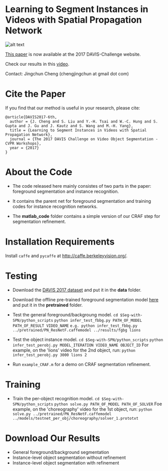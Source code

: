 Learning to Segment Instances in Videos with Spatial Propagation Network
=========================================
![alt text](http://vllab1.ucmerced.edu/~ytsai/CVPR17/cvpr17_workshop_git.png)

[This paper](http://davischallenge.org/challenge2017/papers/DAVIS-Challenge-6th-Team.pdf) is now available at the 2017 DAVIS-Challenge website.

Check our results in this [video](https://www.youtube.com/watch?v=JMCYk9w_TyA&feature=youtu.be).

Contact: Jingchun Cheng (chengjingchun at gmail dot com)

# Cite the Paper
If you find that our method is useful in your research, please cite:
```
@article{DAVIS2017-6th,
  author = {J. Cheng and S. Liu and Y.-H. Tsai and W.-C. Hung and S. Gupta and J. Gu and J. Kautz and S. Wang and M.-H. Yang}, 
  title = {Learning to Segment Instances in Videos with Spatial Propagation Network}, 
  journal = {The 2017 DAVIS Challenge on Video Object Segmentation - CVPR Workshops}, 
  year = {2017}
}
```

# About the Code
* The code released here mainly consistes of two parts in the paper: foreground segmentation and instance recognition.

* It contains the parent net for foreground segmentation and training codes for instance recognition networks.

* The **matlab_code** folder contains a simple version of our CRAF step for segmentation refinement.


# Installation Requirements
Install `caffe` and `pycaffe` at http://caffe.berkeleyvision.org/.


# Testing
* Download the [DAVIS 2017 dataset](http://davischallenge.org/code.html) and put it in the **data** folder.

* Download the offline pre-trained foreground segmentation model [here](http://vllab1.ucmerced.edu/~ytsai/CVPR17/PN_ResNetF.caffemodel) and put it in the **pretrained** folder.

* Test the general foreground/backgroung model.
`cd $Seg-with-SPN/python_scripts`
`python infer_test_fbbg.py PATH_OF_MODEL PATH_OF_RESULT VIDEO_NAME`
`e.g. python infer_test_fbbg.py ../pretrained/PN_ResNetF.caffemodel ../results/fgbg lions`

* Test the object instance model.
`cd $Seg-with-SPN/python_scripts`
`python infer_test_perobj.py MODEL_ITERATION VIDEO_NAME OBJECT_ID`
For example, on the 'lions' video for the 2nd object, run:
`python infer_test_perobj.py 3000 lions 2`

* Run `example_CRAF.m` for a demo on CRAF segmentation refinement.

# Training
* Train the per-object recognition model.
`cd $Seg-with-SPN/python_scripts`
`python solve.py PATH_OF_MODEL PATH_OF_SOLVER`
Foe example, on the 'choreography' video for the 1st object, run:
`python solve.py ../pretrained/PN_ResNetF.caffemodel ../models/testnet_per_obj/choreography/solver_1.prototxt`

# Download Our Results
* General foreground/background segmentation
* Instance-level object segmentation without refinement
* Instance-level object segmentation with refinement
